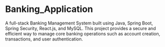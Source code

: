 # Banking_Application
A full-stack Banking Management System built using Java, Spring Boot, Spring Security, React.js, and MySQL. This project provides a secure and efficient way to manage core banking operations such as account creation, transactions, and user authentication.
